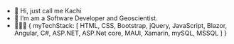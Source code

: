 - 👋 Hi, just call me Kachi
- 👀 I’m am a Software Developer and Geoscientist. 
- 👨🏿‍💻 { myTechStack: [ HTML, CSS, Bootstrap, jQuery, JavaScript, Blazor, Angular, C#, ASP.NET, ASP.Net core, MAUI, Xamarin, mySQL, MSSQL ] }

<!---
  onyekachii/onyekachii is a ✨ special ✨ repository because its `README.md` (this file) appears on your GitHub profile.
  You can click the Preview link to take a look at your changes.
--->
